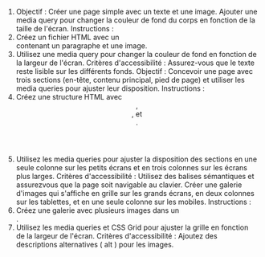 1. Objectif : Créer une page simple avec un texte et une image. Ajouter une
   media query pour changer la couleur de fond du corps en fonction de la
   taille de l'écran.
   Instructions :
1. Créez un fichier HTML avec un <div> contenant un paragraphe et
   une image.
1. Utilisez une media query pour changer la couleur de fond en
   fonction de la largeur de l'écran.
   Critères d'accessibilité : Assurez-vous que le texte reste lisible sur les
   différents fonds.
   Objectif : Concevoir une page avec trois sections (en-tête, contenu
   principal, pied de page) et utiliser les media queries pour ajuster leur
   disposition.
   Instructions :
1. Créez une structure HTML avec <header> , <main> , et <footer> .
1. Utilisez les media queries pour ajuster la disposition des sections en
   une seule colonne sur les petits écrans et en trois colonnes sur les
   écrans plus larges.
   Critères d'accessibilité : Utilisez des balises sémantiques et assurezvous que la page soit navigable au clavier.
   Créer une galerie d'images qui s'affiche en grille sur les grands
   écrans, en deux colonnes sur les tablettes, et en une seule colonne sur les
   mobiles.
   Instructions :
1. Créez une galerie avec plusieurs images dans un <div> .
1. Utilisez les media queries et CSS Grid pour ajuster la grille en
   fonction de la largeur de l'écran.
   Critères d'accessibilité : Ajoutez des descriptions alternatives ( alt )
   pour les images.
